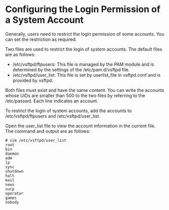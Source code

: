 # Configuring the Login Permission of a System Account<a name="EN-US_TOPIC_0229622720"></a>

Generally, users need to restrict the login permission of some accounts. You can set the restriction as required.

Two files are used to restrict the login of system accounts. The default files are as follows:

-   /etc/vsftpd/ftpusers: This file is managed by the PAM module and is determined by the settings of the /etc/pam.d/vsftpd file.
-   /etc/vsftpd/user\_list: This file is set by userlist\_file in vsftpd.conf and is provided by vsftpd.

Both files must exist and have the same content. You can write the accounts whose UIDs are smaller than 500 to the two files by referring to the /etc/passwd. Each line indicates an account.

To restrict the login of system accounts, add the accounts to /etc/vsftpd/ftpusers and /etc/vsftpd/user\_list.

Open the user\_list file to view the account information in the current file. The command and output are as follows:

```
# vim /etc/vsftpd/user_list
root
bin
daemon
adm
lp
sync
shutdown
halt
mail
news
uucp
operator
games
nobody
```

